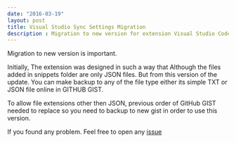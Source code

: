 ```yaml
---
date: "2016-03-19"
layout: post
title: Visual Studio Sync Settings Migration 
description : Migration to new version for extension Visual Studio Code Sync Settings supporting multiple file formats in snippets folder
---
```


Migration to new version is important.

Initially, The extension was designed in such a way that Although the files added in snippets folder are only JSON files. But from this version of the update. You can make backup to any of the file type either its simple TXT or JSON file online in GITHUB GIST.



To allow file extensions other then JSON,  previous order of GitHub GIST needed to replace so you need to backup to new gist in order to use this version.

If you found any problem. Feel free to open any [issue](https://github.com/shanalikhan/code-settings-sync/issues)
